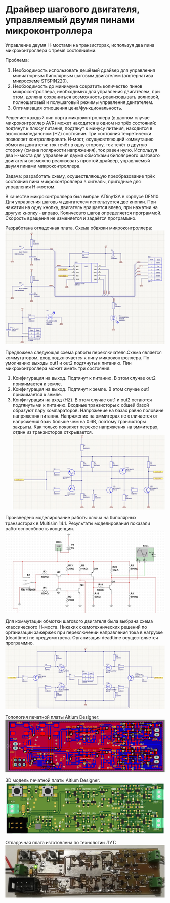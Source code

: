 # Драйвер шагового двигателя, управляемый двумя пинами микроконтроллера
Управление двумя H-мостами на транзисторах, используя два пина микроконтроллера с тремя состояниями.

Проблема: 
1. Необходимость использовать дешёвый драйвер для управления миниатюрным биполярным шаговым двигателем (альтернатива микросхеме STSPIN220).
2. Необходимость до минимума сократить количество пинов микроконтроллера, необходимых для управления двигателем, при этом, должна сохраниться возможность реализовывать волновой, полношаговый и полушаговый режимы управления двигателем.
3. Оптимизация отношения цена/функциональность.

Решение: каждый пин порта микроконтроллера (в данном случае микроконтроллер AVR) может находится в одном из трёх состояний: подтянут к плюсу питания, подтянут к минусу питания, находится в высокоимпедансном (HZ) состоянии. Три состояния теоретически позволяет контроллировать Н-мост, осущесвтляющий коммутацию обмотки двигателя: ток течёт в одну сторону, ток течёт в другую сторону (смена полярности напряжения), ток равен нулю. Используя два Н-моста для управления двумя обмотками биполярного шагового двигателя возможно реализовать простой драйвер, управляемый двумя пинами микроконтроллера.

Задача: разработать схему, осуществляющую преобразование трёх состояний пина микроконтроллера в сигналы, пригодные для управления Н-мостом.

В качестве микроконтроллера был выбран ATtiny13A в корпусе DFN10. Для управления шаговым двигателем используется две кнопки. При нажатии на одну кнопку, двигатель вращается влево, при нажатии на другую кнопку - вправо. Количесвто шагов определяется программой. Скорость вращения не изменяется и задаётся программно.

Разработана отладочная плата. Схема обвязки микроконтроллера:
![Схема обвязки контроллера](https://github.com/ArtemMechanik/step-motor-driver-from-tow-MCU-pins/blob/728c46927e7084a70d6689771b289ed3af0d1047/source/%D0%A1%D1%85%D0%B5%D0%BC%D0%B0%20%D0%BE%D0%B1%D0%B2%D1%8F%D0%B7%D0%BA%D0%B8%20%D0%BA%D0%BE%D0%BD%D1%82%D1%80%D0%BE%D0%BB%D0%BB%D0%B5%D1%80%D0%B0.jpg)

Предложена следующая схема работы переключателя.Схема является коммутатором, вход подключается к пину микроконтроллера. По умолчанию выходы out1 и out2 подтянуты к питанию. Пин микроконтроллера может иметь три состояния:
1. Конфигурация на выход. Подтянут к питанию. В этом случае out2 прижимается к земле.
2. Конфигурация на выход. Подтянут к земле. В этом случае out1 прижимается к земле. 
3. Конфигурация на вход (HZ). В этом случае out1 и out2 остаются подтянутыми к питанию.
Входные транзисторы с общей базой образуют пару компараторов. Напряжение на базах равно половине напряжения питания. Напряжение на эммитерах не отличается от напряжения базы больше чем на 0.6В, поэтому транзисторы закрыты. Как только появляет перекос напряжения на эммитерах, отдин из транзисторов открывается.
![Схема ключа](https://github.com/ArtemMechanik/step-motor-driver-from-tow-MCU-pins/blob/80592bf404732544977e2eb65395976c6f3e5cff/source/%D0%A1%D1%85%D0%B5%D0%BC%D0%B0%20%D0%BA%D0%BB%D1%8E%D1%87%D0%B0.jpg)

Произведено моделирование работы ключа на биполярных транзисторах в Multisim 14.1. Результаты моделирования показали работоспособность концепции.
![Моделирование ключа](https://github.com/ArtemMechanik/step-motor-driver-from-tow-MCU-pins/blob/546a96e8b6ccaca532298826af7d1de0fa4b8c20/source/%D0%9C%D0%BE%D0%B4%D0%B5%D0%BB%D1%8C%20%D0%BA%D0%BB%D1%8E%D1%87%D0%B0.jpg)

Для коммутации обмотки шагового двигателя была выбрана схема классического Н-моста. Никаких схемотехнических решений по организации зажержек при переключении направления тока в нагрузке (deadtime) не предусмотрена. Организация deadtime осуществляется программно.
![Схема Н-моста](https://github.com/ArtemMechanik/step-motor-driver-from-tow-MCU-pins/blob/728c46927e7084a70d6689771b289ed3af0d1047/source/%D0%A1%D1%85%D0%B5%D0%BC%D0%B0%20%D0%9D-%D0%BC%D0%BE%D1%81%D1%82%D0%B0.jpg)

Топология печатной платы Altium Designer:
![Топология платы](https://github.com/ArtemMechanik/step-motor-driver-from-tow-MCU-pins/blob/dee9e6c7441507ab14894919f62d11e6d6f887ac/source/%D0%A2%D0%BE%D0%BF%D0%BE%D0%BB%D0%BE%D0%B3%D0%B8%D1%8F%20%D0%BF%D0%BB%D0%B0%D1%82%D1%8B.jpg)

3D модель печатной платы Altium Designer:
![3D модель печатной платы](https://github.com/ArtemMechanik/step-motor-driver-from-tow-MCU-pins/blob/e6e618f87c6f3b225f60fe9b9aeeb4eeddc96dfe/source/3D%20%D0%BC%D0%BE%D0%B4%D0%B5%D0%BB%D1%8C%20%D0%BF%D0%B5%D1%87%D0%B0%D1%82%D0%BD%D0%BE%D0%B9%20%D0%BF%D0%BB%D0%B0%D1%82%D1%8B.jpg)

Отладочная плата изготовлена по технологии ЛУТ:
![отладочная плата ЛУТ](https://github.com/ArtemMechanik/step-motor-driver-from-tow-MCU-pins/blob/b09a7d34708fb8837f7ed4e5dbdbdd89ef3b1333/source/%D0%9F%D0%B5%D1%87%D0%B0%D1%82%D0%BD%D0%B0%D1%8F%20%D0%BF%D0%BB%D0%B0%D1%82%D0%B0%20%D0%9B%D0%A3%D0%A2.jpg)
